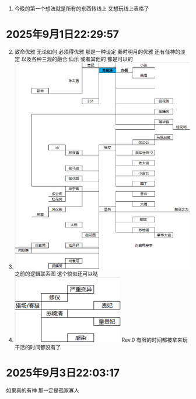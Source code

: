 1. 今晚的第一个想法就是所有的东西转线上 又想玩线上表格了 
# 2025年9月1日22:29:57 
2. 致命优雅 无论如何 必须得优雅 那是一种设定 秦时明月的优雅 还有任神的淡定 以及各种三观的融合 仙乐 或者其他的 都是可以的 
3. ![alt text](企业微信截图_17567403354909.png)
之前的逻辑联系图 这个貌似还可以哒 
4. ![alt text](企业微信截图_17567404277462.png)
Rev.0 
有限的时间都被拿来玩 干活的时间都没有了  

# 2025年9月3日22:03:17
如果真的有神 那一定是孤家寡人 

